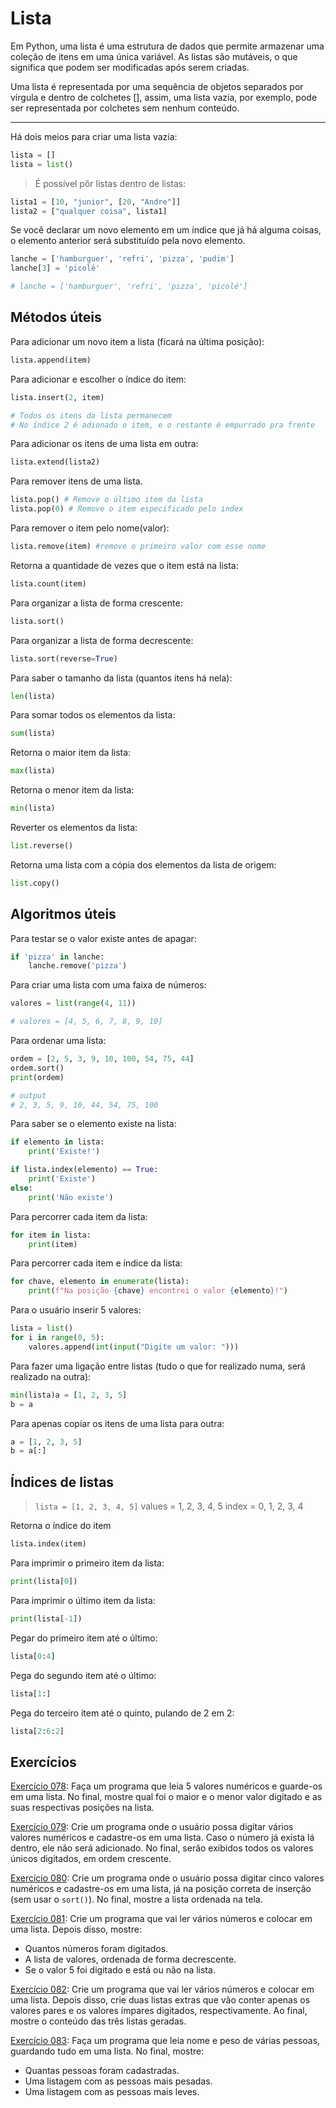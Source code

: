 # Lista

Em Python, uma lista é uma estrutura de dados que permite armazenar uma coleção de itens em uma única variável. As listas são mutáveis, o que significa que podem ser modificadas após serem criadas.

Uma lista é representada por uma sequência de objetos separados por vírgula e dentro de colchetes [], assim, uma lista vazia, por exemplo, pode ser representada por colchetes sem nenhum conteúdo.

<hr>

Há dois meios para criar uma lista vazia:

```python
lista = []
lista = list()
```

> É possível pôr listas dentro de listas:

```python
lista1 = [10, "junior", [20, "Andre"]]
lista2 = ["qualquer coisa", lista1]
```

Se você declarar um novo elemento em um índice que já há alguma coisas, o elemento anterior será substituído pela novo elemento.

```python
lanche = ['hamburguer', 'refri', 'pizza', 'pudim']
lanche[3] = 'picolé'

# lanche = ['hamburguer', 'refri', 'pizza', 'picolé']
```

## Métodos úteis

Para adicionar um novo item a lista (ficará na última posição):

```python
lista.append(item)
```

Para adicionar e escolher o índice do item:

```python
lista.insert(2, item)

# Todos os itens da lista permanecem
# No índice 2 é adionado o item, e o restante é empurrado pra frente
```

Para adicionar os itens de uma lista em outra:

```python
lista.extend(lista2)
```

Para remover itens de uma lista.

```python
lista.pop() # Remove o último item da lista
lista.pop(0) # Remove o item especificado pelo index
```

Para remover o item pelo nome(valor):

```python
lista.remove(item) #remove o primeiro valor com esse nome
```

Retorna a quantidade de vezes que o item está na lista:

```python
lista.count(item)
```

Para organizar a lista de forma crescente:

```python
lista.sort()
```

Para organizar a lista de forma decrescente:

```python
lista.sort(reverse=True)
```

Para saber o tamanho da lista (quantos itens há nela):

```python
len(lista)
```

Para somar todos os elementos da lista:

```python
sum(lista)
```

Retorna o maior item da lista:

```python
max(lista)
```

Retorna o menor item da lista:

```python
min(lista)
```

Reverter os elementos da lista:

```python
list.reverse()
```

Retorna uma lista com a cópia dos elementos da lista de origem:

```python
list.copy()
```

## Algoritmos úteis

Para testar se o valor existe antes de apagar:

```python
if 'pizza' in lanche:
	lanche.remove('pizza')
```

Para criar uma lista com uma faixa de números:

```python
valores = list(range(4, 11))

# valores = [4, 5, 6, 7, 8, 9, 10]
```

Para ordenar uma lista:

```python
ordem = [2, 5, 3, 9, 10, 100, 54, 75, 44]
ordem.sort()
print(ordem)

# output
# 2, 3, 5, 9, 10, 44, 54, 75, 100
```

Para saber se o elemento existe na lista:

```python
if elemento in lista:
	print('Existe!')
```

```python
if lista.index(elemento) == True:
	print('Existe')
else:
	print('Não existe')
```

Para percorrer cada item da lista:

```python
for item in lista:
	print(item)
```

Para percorrer cada item e índice da lista:

```python
for chave, elemento in enumerate(lista):
	print(f"Na posição {chave} encontrei o valor {elemento}!")
```

Para o usuário inserir 5 valores:

```python
lista = list()
for i in range(0, 5):
	valores.append(int(input("Digite um valor: ")))
```

Para fazer uma ligação entre listas (tudo o que for realizado numa, será realizado na outra):

```python
min(lista)a = [1, 2, 3, 5]
b = a
```

Para apenas copiar os itens de uma lista para outra:

```python
a = [1, 2, 3, 5]
b = a[:]
```

## Índices de listas

> `lista = [1, 2, 3, 4, 5]`
> values = 1, 2, 3, 4, 5
> index = 0, 1, 2, 3, 4

Retorna o índice do item

```python
lista.index(item)
```

Para imprimir o primeiro item da lista:

```python
print(lista[0])
```

Para imprimir o último item da lista:

```python
print(lista[-1])
```

Pegar do primeiro item até o último:

```python
lista[0:4]
```

Pega do segundo item até o último:

```python
lista[1:]
```

Pega do terceiro item até o quinto, pulando de 2 em 2:

```python
lista[2:6:2]
```

## Exercícios

[Exercício 078](https://github.com/andre-jnr/estudos-python/tree/main/exercicios/09%20-%20listas/exercicios/078_posicao_maior): Faça um programa que leia 5 valores numéricos e guarde-os em uma lista. No final, mostre qual foi o maior e o menor valor digitado e as suas respectivas posições na lista.

[Exercício 079](https://github.com/andre-jnr/estudos-python/tree/main/exercicios/09%20-%20listas/exercicios/079_valores_unicos_crescente): Crie um programa onde o usuário possa digitar vários valores numéricos e cadastre-os em uma lista. Caso o número já exista lá dentro, ele não será adicionado. No final, serão exibidos todos os valores únicos digitados, em ordem crescente.

[Exercício 080](https://github.com/andre-jnr/estudos-python/tree/main/exercicios/09%20-%20listas/exercicios/080_valores_ordenados_sem_sort): Crie um programa onde o usuário possa digitar cinco valores numéricos e cadastre-os em uma lista, já na posição correta de inserção (sem usar o `sort()`). No final, mostre a lista ordenada na tela.

[Exercício 081](https://github.com/andre-jnr/estudos-python/tree/main/exercicios/09%20-%20listas/exercicios/081_extraindo_dados_listas): Crie um programa que vai ler vários números e colocar em uma lista. Depois disso, mostre:

- Quantos números foram digitados.
- A lista de valores, ordenada de forma decrescente.
- Se o valor 5 foi digitado e está ou não na lista.

[Exercício 082](https://github.com/andre-jnr/estudos-python/tree/main/exercicios/09%20-%20listas/exercicios/082_dividindo_valores_listas): Crie um programa que vai ler vários números e colocar em uma lista. Depois disso, crie duas listas extras que vão conter apenas os valores pares e os valores ímpares digitados, respectivamente. Ao final, mostre o conteúdo das três listas geradas.

[Exercício 083](https://github.com/andre-jnr/estudos-python/tree/main/exercicios/09%20-%20listas/exercicios/083_validando_expressoes_matematicas): Faça um programa que leia nome e peso de várias pessoas, guardando tudo em uma lista. No final, mostre:

- Quantas pessoas foram cadastradas.
- Uma listagem com as pessoas mais pesadas.
- Uma listagem com as pessoas mais leves.
